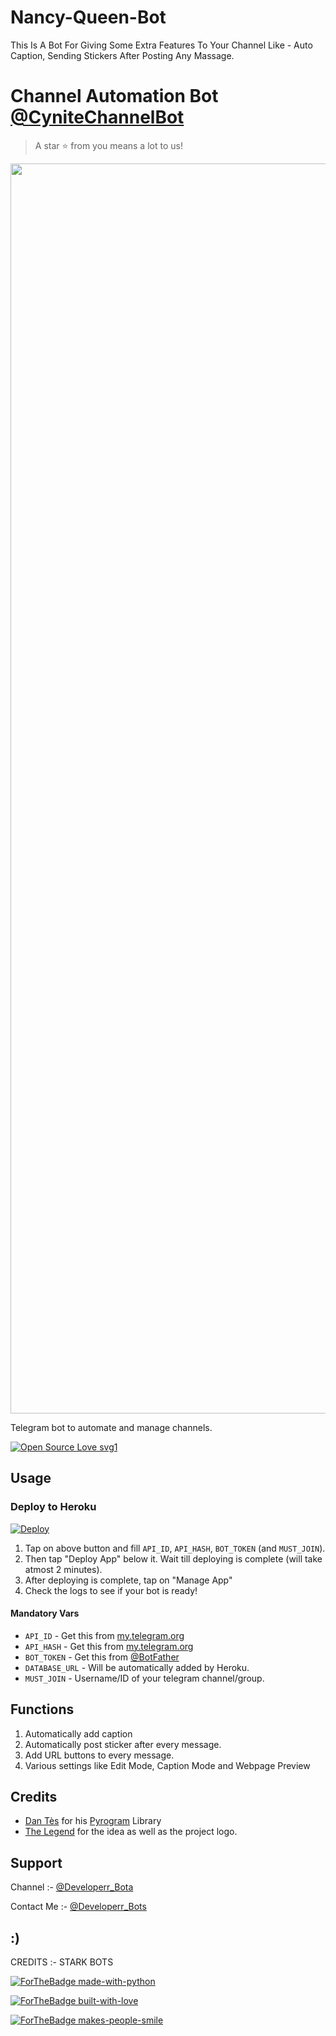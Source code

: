 # Nancy-Queen-Bot
This Is A Bot For Giving Some Extra Features To Your Channel Like - Auto Caption, Sending Stickers After Posting Any Massage.

# Channel Automation Bot [@CyniteChannelBot](https://t.me/CyniteChannelBot)

> A star ⭐ from you means a lot to us!

<p align="center"><a href="https://github.com/SohanRaz/Nancy-Queen-Bot"><img src="https://telegra.ph/file/25ed000941afb6d0561a1.jpg" width="2000"></a></p>

Telegram bot to automate and manage channels.

[![Open Source Love svg1](https://badges.frapsoft.com/os/v1/open-source.svg?v=103)](https://github.com/ellerbrock/open-source-badges/)

## Usage

### Deploy to Heroku

[![Deploy](https://www.herokucdn.com/deploy/button.svg)](https://heroku.com/deploy?template=https://github.com/sohanraz/nancy-queen-Bot)

1. Tap on above button and fill `API_ID`, `API_HASH`, `BOT_TOKEN` (and `MUST_JOIN`).
2. Then tap "Deploy App" below it. Wait till deploying is complete (will take atmost 2 minutes).
3. After deploying is complete, tap on "Manage App"
4. Check the logs to see if your bot is ready!


#### Mandatory Vars

- `API_ID` - Get this from [my.telegram.org](https://my.telegram.org/auth)
- `API_HASH` - Get this from [my.telegram.org](https://my.telegram.org/auth)
- `BOT_TOKEN` - Get this from [@BotFather](https://t.me/BotFather)
- `DATABASE_URL` - Will be automatically added by Heroku.
- `MUST_JOIN` - Username/ID of your telegram channel/group.

## Functions

1) Automatically add caption
2) Automatically post sticker after every message.
3) Add URL buttons to every message.
4) Various settings like Edit Mode, Caption Mode and Webpage Preview


## Credits

- [Dan Tès](https://github.com/delivrance) for his [Pyrogram](https://docs.pyrogram.org) Library
- [The Legend](https://github.com/thelegend-16) for the idea as well as the project logo.

## Support

Channel :- [@Developerr_Bota](https://t.me/Developerr_Bots)

Contact Me :- [@Developerr_Bots](https://t.me/Developerr_bots_support)

## :)
CREDITS :- STARK BOTS

[![ForTheBadge made-with-python](http://ForTheBadge.com/images/badges/made-with-python.svg)](https://www.python.org/)

[![ForTheBadge built-with-love](http://ForTheBadge.com/images/badges/built-with-love.svg)](https://github.com/Sohanraz/nancy-queen-Bot)

[![ForTheBadge makes-people-smile](http://ForTheBadge.com/images/badges/makes-people-smile.svg)](https://github.com/Sohanraz/nancy-queen-Bot)



